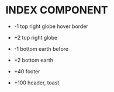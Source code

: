 # INDEX     COMPONENT

- -1        top right globe hover border
- +2        top right globe

- -1        bottom earth before
- +2        bottom earth

- +40       footer

- +100      header, toast